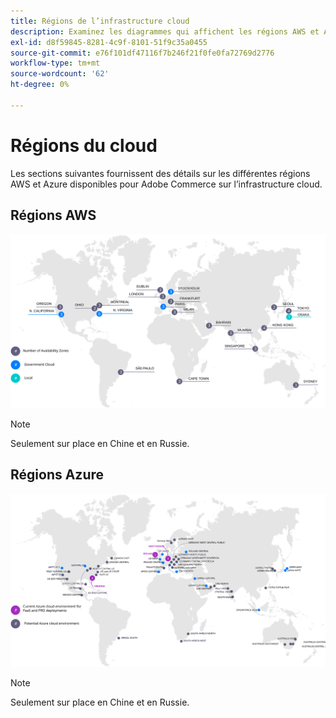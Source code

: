 ```yaml
---
title: Régions de l’infrastructure cloud
description: Examinez les diagrammes qui affichent les régions AWS et Azure disponibles pour Adobe Commerce.
exl-id: d8f59845-8281-4c9f-8101-51f9c35a0455
source-git-commit: e76f101df47116f7b246f21f0fe0fa72769d2776
workflow-type: tm+mt
source-wordcount: '62'
ht-degree: 0%

---
```


# Régions du cloud

Les sections suivantes fournissent des détails sur les différentes régions AWS et Azure disponibles pour Adobe Commerce sur l’infrastructure cloud.

## Régions AWS

![Diagramme affichant les régions AWS](../../../assets/playbooks/aws-regions.svg)

>[!NOTE]
>
> Seulement sur place en Chine et en Russie.

## Régions Azure

![Diagramme présentant les régions Azure](../../../assets/playbooks/azure-regions.svg)

>[!NOTE]
>
> Seulement sur place en Chine et en Russie.
